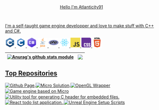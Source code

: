 <p align="center"><a href="https://atlanticity91.github.io">Hello I'm Atlanticity91</p>

<br />

I'm a self-taught game engine developper and love to make stuff with C++ and C#. 

<code><img height="32" alt="c++" src="https://raw.githubusercontent.com/github/explore/80688e429a7d4ef2fca1e82350fe8e3517d3494d/topics/cpp/cpp.png"></code>
<code><img height="32" alt="c" src="https://raw.githubusercontent.com/github/explore/80688e429a7d4ef2fca1e82350fe8e3517d3494d/topics/c/c.png"></code>
<code><img height="32" alt="c#" src="https://raw.githubusercontent.com/github/explore/31ea1181d4a76262931a39ca68e0203774a69b60/topics/csharp/csharp.png"></code>
<code><img height="32" alt="java" src="https://raw.githubusercontent.com/github/explore/80688e429a7d4ef2fca1e82350fe8e3517d3494d/topics/java/java.png"></code>
<code><img height="32" alt="php" src="https://raw.githubusercontent.com/github/explore/80688e429a7d4ef2fca1e82350fe8e3517d3494d/topics/php/php.png"></code>
<code><img height="32" alt="react" src="https://raw.githubusercontent.com/github/explore/80688e429a7d4ef2fca1e82350fe8e3517d3494d/topics/react/react.png"></code>
<code><img height="32" alt="javascript" src="https://raw.githubusercontent.com/github/explore/80688e429a7d4ef2fca1e82350fe8e3517d3494d/topics/javascript/javascript.png"></code>
<code><img height="32" alt="css" src="https://raw.githubusercontent.com/github/explore/80688e429a7d4ef2fca1e82350fe8e3517d3494d/topics/css/css.png"></code>
<code><img height="32" alt="html" src="https://raw.githubusercontent.com/github/explore/80688e429a7d4ef2fca1e82350fe8e3517d3494d/topics/html/html.png"></code>

| <a href="https://github.com/anuraghazra/github-readme-stats"><img align="center" src="https://github-readme-stats.vercel.app/api?username=atlanticity91&show_icons=true&include_all_commits=true&theme=midnight-purple&hide_border=true" alt="Anurag's github stats module" /></a> | <a href="https://github.com/anuraghazra/github-readme-stats"><img align="center" src="https://github-readme-stats.vercel.app/api/top-langs/?username=atlanticity91&layout=compact&theme=midnight-purple&hide_border=true" /></a> |
| ------------- | ------------- |

## Top Repositories

<a href="https://github.com/Atlanticity91/atlanticity91.github.io">
  <img align="center" src="https://github-readme-stats.vercel.app/api/pin/?username=atlanticity91&repo=atlanticity91.github.io&theme=midnight-purple" alt="Github Page" />
</a>
<a href="https://github.com/Atlanticity91/Micro" >
  <img align="center" src="https://github-readme-stats.vercel.app/api/pin/?username=atlanticity91&repo=Micro&theme=midnight-purple" alt="Micro Solution" />
</a>
<a href="https://github.com/Atlanticity91/GLW" >
  <img align="center" src="https://github-readme-stats.vercel.app/api/pin/?username=atlanticity91&repo=GLW&theme=midnight-purple" alt="OpenGL Wrapper" />
</a>
<a href="https://github.com/Atlanticity91/TinySquad" >
  <img align="center" src="https://github-readme-stats.vercel.app/api/pin/?username=atlanticity91&repo=TinySquad&theme=midnight-purple" alt="Game engine based on Micro" />
</a>
<a href="https://github.com/Atlanticity91/Py-Embedder" >
  <img align="center" src="https://github-readme-stats.vercel.app/api/pin/?username=atlanticity91&repo=Py-Embedder&theme=midnight-purple" alt="Utility tool for generating C header for embedded files." />
<a href="https://github.com/Atlanticity91/ReactTodo" >
  <img align="center" src="https://github-readme-stats.vercel.app/api/pin/?username=atlanticity91&repo=ReactTodo&theme=midnight-purple" alt="React todo list application." />
</a>
<a href="https://github.com/Atlanticity91/UE_SetupScripts" >
  <img align="center" src="https://github-readme-stats.vercel.app/api/pin/?username=atlanticity91&repo=UE_SetupScripts&theme=midnight-purple" alt="Unreal Engine Setup Scripts" />
</a>
<br />
<br />
